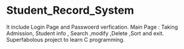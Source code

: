 # Student_Record_System
It include Login Page and Passwoerd verfication.
Main Page : Taking Admission, Student info , Search ,modify ,Delete ,Sort and exit.
Superfabolous project to learn C programming.
